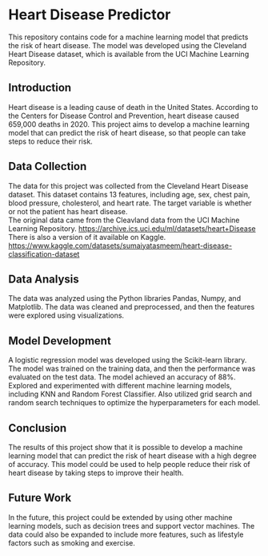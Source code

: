 
# Heart Disease Predictor
This repository contains code for a machine learning model that predicts the risk of heart disease. The model was developed using the Cleveland Heart Disease dataset, which is available from the UCI Machine Learning Repository.

## Introduction
Heart disease is a leading cause of death in the United States. According to the Centers for Disease Control and Prevention, heart disease caused 659,000 deaths in 2020. This project aims to develop a machine learning model that can predict the risk of heart disease, so that people can take steps to reduce their risk.

## Data Collection
The data for this project was collected from the Cleveland Heart Disease dataset. This dataset contains 13 features, including age, sex, chest pain, blood pressure, cholesterol, and heart rate. The target variable is whether or not the patient has heart disease.\
The original data came from the Cleavland data from the UCI Machine Learning Repository. https://archive.ics.uci.edu/ml/datasets/heart+Disease \
There is also a version of it available on Kaggle. https://www.kaggle.com/datasets/sumaiyatasmeem/heart-disease-classification-dataset

## Data Analysis
The data was analyzed using the Python libraries Pandas, Numpy, and Matplotlib. The data was cleaned and preprocessed, and then the features were explored using visualizations.

## Model Development
A logistic regression model was developed using the Scikit-learn library. The model was trained on the training data, and then the performance was evaluated on the test data. The model achieved an accuracy of 88%. Explored and experimented with different machine learning models, including KNN and Random Forest Classifier. Also utilized grid search and random search techniques to optimize the hyperparameters for each model.

## Conclusion
The results of this project show that it is possible to develop a machine learning model that can predict the risk of heart disease with a high degree of accuracy. This model could be used to help people reduce their risk of heart disease by taking steps to improve their health.

## Future Work
In the future, this project could be extended by using other machine learning models, such as decision trees and support vector machines. The data could also be expanded to include more features, such as lifestyle factors such as smoking and exercise.
